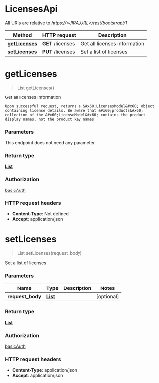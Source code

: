 # LicensesApi

All URIs are relative to *https://&lt;JIRA_URL&gt;/rest/bootstrapi/1*

| Method | HTTP request | Description |
|------------- | ------------- | -------------|
| [**getLicenses**](LicensesApi.md#getLicenses) | **GET** /licenses | Get all licenses information |
| [**setLicenses**](LicensesApi.md#setLicenses) | **PUT** /licenses | Set a list of licenses |


<a name="getLicenses"></a>
# **getLicenses**
> List getLicenses()

Get all licenses information

    Upon successful request, returns a &#x60;LicensesModel&#x60; object containing license details. Be aware that &#x60;products&#x60; collection of the &#x60;LicenseModel&#x60; contains the product display names, not the product key names

### Parameters
This endpoint does not need any parameter.

### Return type

[**List**](../Models/LicenseModel.md)

### Authorization

[basicAuth](../README.md#basicAuth)

### HTTP request headers

- **Content-Type**: Not defined
- **Accept**: application/json

<a name="setLicenses"></a>
# **setLicenses**
> List setLicenses(request\_body)

Set a list of licenses

### Parameters

|Name | Type | Description  | Notes |
|------------- | ------------- | ------------- | -------------|
| **request\_body** | [**List**](../Models/string.md)|  | [optional] |

### Return type

[**List**](../Models/LicenseModel.md)

### Authorization

[basicAuth](../README.md#basicAuth)

### HTTP request headers

- **Content-Type**: application/json
- **Accept**: application/json

